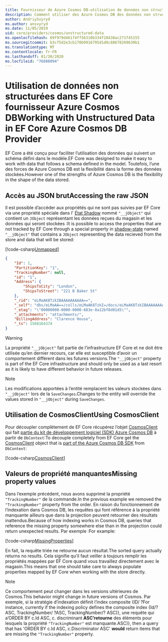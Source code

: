 ```yaml
---
title: Fournisseur de Azure Cosmos DB-utilisation de données non structurées-EF Core
description: Comment utiliser des Azure Cosmos DB des données non structurées à l’aide de Entity Framework Core
author: AndriySvyryd
ms.author: ansvyryd
ms.date: 11/05/2019
uid: core/providers/cosmos/unstructured-data
ms.openlocfilehash: 69f979d46174ff56310b334f28438ac271f45155
ms.sourcegitcommit: b3cf5d2e3cb170b9916795d1d8c88678269639b1
ms.translationtype: MT
ms.contentlocale: fr-FR
ms.lasthandoff: 01/30/2020
ms.locfileid: "76888094"
---
```

# <a name="working-with-unstructured-data-in-ef-core-azure-cosmos-db-provider"></a><span data-ttu-id="b7ead-103">Utilisation de données non structurées dans EF Core fournisseur Azure Cosmos DB</span><span class="sxs-lookup"><span data-stu-id="b7ead-103">Working with Unstructured Data in EF Core Azure Cosmos DB Provider</span></span>

<span data-ttu-id="b7ead-104">EF Core a été conçu pour faciliter l’utilisation des données qui suivent un schéma défini dans le modèle.</span><span class="sxs-lookup"><span data-stu-id="b7ead-104">EF Core was designed to make it easy to work with data that follows a schema defined in the model.</span></span> <span data-ttu-id="b7ead-105">Toutefois, l’une des forces de Azure Cosmos DB est la flexibilité dans la forme des données stockées.</span><span class="sxs-lookup"><span data-stu-id="b7ead-105">However one of the strengths of Azure Cosmos DB is the flexibility in the shape of the data stored.</span></span>

## <a name="accessing-the-raw-json"></a><span data-ttu-id="b7ead-106">Accès au JSON brut</span><span class="sxs-lookup"><span data-stu-id="b7ead-106">Accessing the raw JSON</span></span>

<span data-ttu-id="b7ead-107">Il est possible d’accéder aux propriétés qui ne sont pas suivies par EF Core via une propriété spéciale dans l' [État Shadow](../../modeling/shadow-properties.md) nommé `"__jObject"` qui contient un `JObject` représentant les données reçues du magasin et les données qui seront stockées :</span><span class="sxs-lookup"><span data-stu-id="b7ead-107">It is possible to access the properties that are not tracked by EF Core through a special property in [shadow-state](../../modeling/shadow-properties.md) named `"__jObject"` that contains a `JObject` representing the data recieved from the store and data that will be stored:</span></span>

[!code-csharp[Unmapped](../../../../samples/core/Cosmos/UnstructuredData/Sample.cs?highlight=23,24&name=Unmapped)]

``` json
{
    "Id": 1,
    "PartitionKey": "1",
    "TrackingNumber": null,
    "id": "1",
    "Address": {
        "ShipsToCity": "London",
        "ShipsToStreet": "221 B Baker St"
    },
    "_rid": "eLMaAK8TzkIBAAAAAAAAAA==",
    "_self": "dbs/eLMaAA==/colls/eLMaAK8TzkI=/docs/eLMaAK8TzkIBAAAAAAAAAA==/",
    "_etag": "\"00000000-0000-0000-683e-0a12bf8d01d5\"",
    "_attachments": "attachments/",
    "BillingAddress": "Clarence House",
    "_ts": 1568164374
}
```

> [!WARNING]
> <span data-ttu-id="b7ead-108">La propriété `"__jObject"` fait partie de l’infrastructure EF Core et ne doit être utilisée qu’en dernier recours, car elle est susceptible d’avoir un comportement différent dans les futures versions.</span><span class="sxs-lookup"><span data-stu-id="b7ead-108">The `"__jObject"` property is part of the EF Core infrastructure and should only be used as a last resort as it is likely to have different behavior in future releases.</span></span>

> [!NOTE]
> <span data-ttu-id="b7ead-109">Les modifications apportées à l’entité remplacent les valeurs stockées dans `"__jObject"` lors de la `SaveChanges`.</span><span class="sxs-lookup"><span data-stu-id="b7ead-109">Changes to the entity will override the values stored in `"__jObject"` during `SaveChanges`.</span></span>

## <a name="using-cosmosclient"></a><span data-ttu-id="b7ead-110">Utilisation de CosmosClient</span><span class="sxs-lookup"><span data-stu-id="b7ead-110">Using CosmosClient</span></span>

<span data-ttu-id="b7ead-111">Pour découpler complètement de EF Core récupérez l’objet [CosmosClient](/dotnet/api/Microsoft.Azure.Cosmos.CosmosClient) qui fait [partie du kit de développement logiciel (SDK) Azure Cosmos DB](/azure/cosmos-db/sql-api-get-started) à partir de `DbContext`:</span><span class="sxs-lookup"><span data-stu-id="b7ead-111">To decouple completely from EF Core get the [CosmosClient](/dotnet/api/Microsoft.Azure.Cosmos.CosmosClient) object that is [part of the Azure Cosmos DB SDK](/azure/cosmos-db/sql-api-get-started) from `DbContext`:</span></span>

[!code-csharp[CosmosClient](../../../../samples/core/Cosmos/UnstructuredData/Sample.cs?highlight=3&name=CosmosClient)]

## <a name="missing-property-values"></a><span data-ttu-id="b7ead-112">Valeurs de propriété manquantes</span><span class="sxs-lookup"><span data-stu-id="b7ead-112">Missing property values</span></span>

<span data-ttu-id="b7ead-113">Dans l’exemple précédent, nous avons supprimé la propriété `"TrackingNumber"` de la commande.</span><span class="sxs-lookup"><span data-stu-id="b7ead-113">In the previous example we removed the `"TrackingNumber"` property from the order.</span></span> <span data-ttu-id="b7ead-114">En raison du fonctionnement de l’indexation dans Cosmos DB, les requêtes qui font référence à la propriété manquante ailleurs que dans la projection peuvent retourner des résultats inattendus.</span><span class="sxs-lookup"><span data-stu-id="b7ead-114">Because of how indexing works in Cosmos DB, queries that reference the missing property somewhere else than in the projection could return unexpected results.</span></span> <span data-ttu-id="b7ead-115">Par exemple :</span><span class="sxs-lookup"><span data-stu-id="b7ead-115">For example:</span></span>

[!code-csharp[MissingProperties](../../../../samples/core/Cosmos/UnstructuredData/Sample.cs?name=MissingProperties)]

<span data-ttu-id="b7ead-116">En fait, la requête triée ne retourne aucun résultat.</span><span class="sxs-lookup"><span data-stu-id="b7ead-116">The sorted query actually returns no results.</span></span> <span data-ttu-id="b7ead-117">Cela signifie qu’il faut veiller à toujours remplir les propriétés mappées par EF Core quand vous travaillez directement avec le magasin.</span><span class="sxs-lookup"><span data-stu-id="b7ead-117">This means that one should take care to always populate properties mapped by EF Core when working with the store directly.</span></span>

> [!NOTE]
> <span data-ttu-id="b7ead-118">Ce comportement peut changer dans les versions ultérieures de Cosmos.</span><span class="sxs-lookup"><span data-stu-id="b7ead-118">This behavior might change in future versions of Cosmos.</span></span> <span data-ttu-id="b7ead-119">Par exemple, si la stratégie d’indexation définit l’index composite {ID/ ?</span><span class="sxs-lookup"><span data-stu-id="b7ead-119">For instance, currently if the indexing policy defines the composite index {Id/?</span></span> <span data-ttu-id="b7ead-120">ASC, TrackingNumber/ ?</span><span class="sxs-lookup"><span data-stu-id="b7ead-120">ASC, TrackingNumber/?</span></span> <span data-ttu-id="b7ead-121">ASC)}, une requête qui a’ORDER BY c.Id ASC, c. discriminant __ASC’retourne__ des éléments pour lesquels la propriété `"TrackingNumber"` est manquante.</span><span class="sxs-lookup"><span data-stu-id="b7ead-121">ASC)}, then a query that has 'ORDER BY c.Id ASC, c.Discriminator ASC' __would__ return items that are missing the `"TrackingNumber"` property.</span></span>
